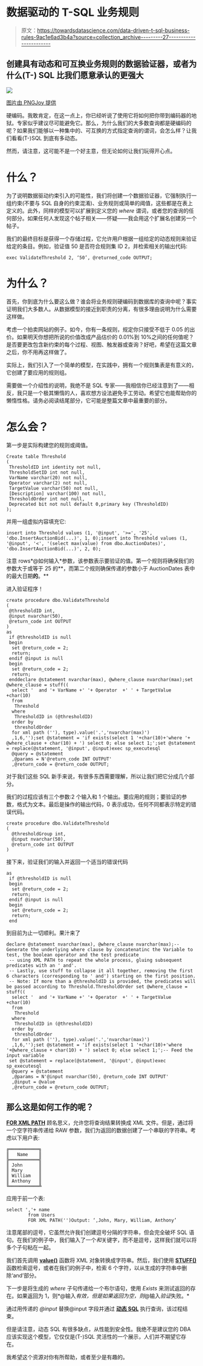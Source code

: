 # 数据驱动的 T-SQL 业务规则

> 原文：<https://towardsdatascience.com/data-driven-t-sql-business-rules-9ac1e6ad3b4a?source=collection_archive---------27----------------------->

## 创建具有动态和可互换业务规则的数据验证器，或者为什么(T-) SQL 比我们愿意承认的更强大

![](img/dcb4522362dec387d45c27ae23f1b666.png)

[图片由 PNGJoy 提供](https://www.pngjoy.com/preview/f9m4w4v8d8x8f0_web-development-images-full-stack-development-hd-png/)

硬编码。我敢肯定，在这一点上，你已经听说了使用它将如何把你带到编码器的地狱。专家似乎建议尽可能避免它。那么，为什么我们的大多数查询都是硬编码的呢？如果我们能够以一种集中的、可互换的方式指定查询的谓词，会怎么样？让我们看看(T-)SQL 到底有多动态。

然而，请注意，这可能不是一个好主意，但无论如何让我们玩得开心点。

# 什么？

为了说明数据驱动约束引入的可能性，我们将创建一个数据验证器，它强制执行一组约束(不要与 SQL 自身的约束混淆)、业务规则或简单的阈值，这些都是在表上定义的。此外，同样的模型可以扩展到定义您的 *where* 谓词，或者您的查询的任何部分。如果任何人发现这个帖子相关——怀疑——我会用这个扩展名创建另一个帖子。

我们的最终目标是获得一个存储过程，它允许用户根据一组给定的动态规则来验证给定的条目。例如，验证值 50 是否符合规则集 ID 2，并检索相关的输出代码:

```
exec ValidateThreshold 2, ‘50’, @returned_code OUTPUT;
```

# 为什么？

首先，你到底为什么要这么做？谁会将业务规则硬编码到数据库的查询中呢？事实证明我们大多数人。从数据模型的接近到职责的分离，有很多理由说明为什么需要这样做。

考虑一个拍卖网站的例子。如今，你有一条规则，规定你只接受不低于 0.05 的出价。如果明天你想把所说的价值改成产品估价的 0.01%到 10%之间的任何值呢？是否要更改包含新约束的每个过程、视图、触发器或查询？好吧，希望在这篇文章之后，你不用再这样做了。

实际上，我们引入了一个简单的模型，在实践中，拥有一个规则集表是有意义的，它创建了要应用的规则组。

需要做一个介绍性的说明，我绝不是 SQL 专家——我相信你已经注意到了——相反，我只是一个极其懒惰的人，喜欢想方设法避免手工劳动。希望它也能帮助你的懒惰性格。请务必阅读结尾部分，它可能是整篇文章中最重要的部分。

# 怎么会？

第一步是实际构建您的规则或阈值。

```
Create table Threshold
(
 ThresholdID int identity not null,
 ThresholdSetID int not null,
 VarName varchar(20) not null,
 Operator varchar(2) not null,
 TargetValue varchar(50) not null,
 [Description] varchar(100) not null,
 ThresholdOrder int not null,
 Deprecated bit not null default 0,primary key (ThresholdID)
);
```

并用一组虚拟内容填充它:

```
insert into Threshold values (1, '@input', '>=', '25', 'dbo.InsertAuctionBid(...)', 1, 0);insert into Threshold values (1, '@input', '<', '(select max(value) from dbo.AuctionDates)', 'dbo.InsertAuctionBid(...)', 2, 0);
```

注意 rows*@如何输入*参数，该参数表示要验证的值。第一个规则将确保我们的参数大于或等于 25 的**，而第二个规则确保传递的参数小于 AuctionDates 表中的最大日期**的**。**

进入验证程序！

```
create procedure dbo.ValidateThreshold
(
 @thresholdID int,
 @input nvarchar(50),
 @return_code int OUTPUT
)
as
 if @thresholdID is null 
 begin
  set @return_code = 2;
  return;
 endif @input is null  
 begin
  set @return_code = 2;
  return;
 enddeclare @statement nvarchar(max), @where_clause nvarchar(max);set @where_clause = stuff((
  select '  and '+ VarName +' '+ Operator  +' ' + TargetValue +char(10)
  from 
   Threshold
  where
   ThresholdID in (@thresholdID)
  order by 
   thresholdOrder
  for xml path (''), type).value('.','nvarchar(max)')
  ,1,6,'');set @statement = 'if exists(select 1 '+char(10)+'where '+ @where_clause + char(10) + ') select 0; else select 1;';set @statement = replace(@statement, '@input', @input)exec sp_executesql
  @query = @statement
  ,@params = N'@return_code INT OUTPUT'
  ,@return_code = @return_code OUTPUT;
```

对于我们这些 SQL 新手来说，有很多东西需要理解，所以让我们把它分成几个部分。

我们的过程应该有三个参数:2 个输入和 1 个输出。要应用的规则；要验证的参数，格式为文本。最后是操作的输出代码，0 表示成功，任何不同都表示特定的错误代码。

```
create procedure dbo.ValidateThreshold
(
  @thresholdGroup int,
  @input nvarchar(50),
  @return_code int OUTPUT
)
```

接下来，验证我们的输入并返回一个适当的错误代码

```
as
 if @thresholdID is null 
 begin
  set @return_code = 2;
  return;
 endif @input is null  
 begin
  set @return_code = 2;
  return;
 end
```

到目前为止一切顺利。果汁来了

```
declare @statement nvarchar(max), @where_clause nvarchar(max);-- Generate the underlying where clause by concatenatinc the Variable to test, the boolean operator and the test predicate
 -- using XML PATH to repeat the whole process, gluing subsequent predicates with an ' and'.
 -- Lastly, use stuff to collapse it all together, removing the first 6 characters (corresponding to ' and') starting on the first position.
 -- Note: If more than a @thresholdID is provided, the predicates will be passed according to Threshold.ThresholdOrder set @where_clause = stuff((
  select '  and '+ VarName +' '+ Operator  +' ' + TargetValue +char(10)
  from 
   Threshold
  where
   ThresholdID in (@thresholdID)
  order by 
   thresholdOrder
  for xml path (''), type).value('.','nvarchar(max)')
  ,1,6,'');set @statement = 'if exists(select 1 '+char(10)+'where '+@where_clause + char(10) + ') select 0; else select 1;';-- Feed the input variable
 set @statement = replace(@statement, '@input', @input)exec sp_executesql
  @query = @statement
  ,@params = N'@input nvarchar(50), @return_code INT OUTPUT'
  ,@input = @value
  ,@return_code = @return_code OUTPUT;
```

## 那么这是如何工作的呢？

[**FOR XML PATH**](https://docs.microsoft.com/en-us/sql/relational-databases/xml/for-xml-sql-server?view=sql-server-ver15) 顾名思义，允许您将查询结果转换成 XML 文件。但是，通过将一个空字符串传递给 RAW 参数，我们为返回的数据创建了一个串联的字符串。考虑以下用户表:

```
╔═══════════╗
║   Name    ║
╠═══════════╣
║ John      ║
║ Mary      ║
║ William   ║
║ Anthony   ║
╚═══════════╩
```

应用于前一个表:

```
select ','+ name 
        from Users
        FOR XML PATH('')Output: ‘,John, Mary, William, Anthony’
```

注意尾部的逗号，它虽然允许我们创建逗号分隔的字符串，但会完全破坏 SQL 语句。在我们的例子中，我们输入了一个*和*关键字，而不是逗号，这样我们就可以将多个子句粘在一起。

我们首先调用 [**value()**](https://docs.microsoft.com/en-us/sql/t-sql/xml/value-method-xml-data-type?view=sql-server-ver15) 函数将 XML 对象转换成字符串。然后，我们使用 [**STUFF()**](https://docs.microsoft.com/en-us/sql/t-sql/functions/stuff-transact-sql?view=sql-server-ver15) 函数检索逗号，或者在我们的例子中，检索 6 个字符，以从生成的字符串中删除‘and’部分。

下一步是将生成的 *where* 子句传递给一个布尔语句，使用 *Exists* 来测试返回的存在。如果返回为 1，则*@输入*有效，但是如果返回为空，则*@输入*验证*失败。*

通过用传递的 *@input* 替换@input 字段并通过 [**动态 SQL**](https://docs.microsoft.com/en-us/sql/relational-databases/system-stored-procedures/sp-executesql-transact-sql?view=sql-server-ver15) 执行查询，该过程结束。

但是请注意，动态 SQL 有很多缺点，从性能到安全性。我绝不是建议您的 DBA 应该实现这个模型，它仅仅是(T-)SQL 灵活性的一个展示，人们并不期望它存在。

我希望这个资源对你有所帮助，或者至少是有趣的。